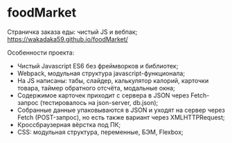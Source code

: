 # foodMarket
Страничка заказа еды: чистый JS и вебпак; https://wakadaka59.github.io/foodMarket/

Особенности проекта:

  * Чистый Javascript ES6 без фреймворков и библиотек;
  * Webpack, модульная структура javascript-функционала;
  * На JS написаны: табы, слайдер, калькулятор калорий, карточки товара, таймер обратного отсчёта, модальные окна;
  * Содержимое карточек приходит с сервера в JSON через Fetch-запрос (тестировалось на json-server, db.json);
  * Собранные данные упаковываются в JSON и уходят на сервер через Fetch (POST-запрос), но есть также вариант через XMLHTTPRequest;
  * Кроссбраузерная вёрстка под ПК;
  * CSS: модульная структура, переменные, БЭМ, Flexbox;
